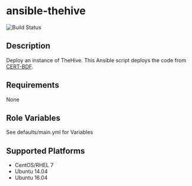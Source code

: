 # ansible-thehive

![Build Status](https://travis-ci.org/drewstinnett/ansible-thehive.svg?branch=master)

## Description

Deploy an instance of TheHive.  This Ansible script deploys the code from [CERT-BDF](https://github.com/CERT-BDF/TheHive).

## Requirements

None

## Role Variables

See defaults/main.yml for Variables

## Supported Platforms
* CentOS/RHEL 7
* Ubuntu 14.04
* Ubuntu 16.04
